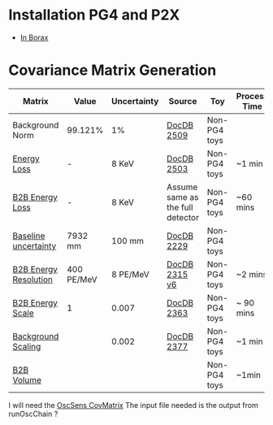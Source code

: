 # Installation PG4 and P2X
* [In Borax](install/borax.md)

# Covariance Matrix Generation

| Matrix | Value | Uncertainty | Source | Toy | Process Time |
| --- | --- | --- | --- | --- | --- |
| Background Norm | 99.121% | 1% | [DocDB 2509](https://docdb.wlab.yale.edu/prospect/ShowDocument?docid=2509)| Non-PG4 toys | |
| [Energy Loss](cov/EnergyLoss.md) | - | 8 KeV | [DocDB 2503](https://docdb.wlab.yale.edu/prospect/ShowDocument?docid=2503)| Non-PG4 toys | ~1 min |
| [B2B Energy Loss](cov/EnergyLossB2B.md) | - | 8 KeV | Assume same as the full detector | Non-PG4 toys | ~60 mins |
| [Baseline uncertainty](cov/BaselineUncertainty.md) | 7932 mm | 100 mm | [DocDB 2229](https://docdb.wlab.yale.edu/prospect/ShowDocument?docid=2229) | Non-PG4 toys | |
| [B2B Energy Resolution](cov/EnergyResolutionB2B.md) | 400 PE/MeV | 8 PE/MeV | [DocDB 2315 v6](https://docdb.wlab.yale.edu/prospect/ShowDocument?docid=2315)  | Non-PG4 toys | ~2 mins |
| [B2B Energy Scale ](cov/EnergyScaleB2B.md) | 1 | 0.007 | [DocDB 2363](https://docdb.wlab.yale.edu/prospect/docs/0023/002363/002/EScaleUpdate_05_31_18.pdf) | Non-PG4 toys | ~ 90 mins |
| [Background Scaling](cov/BackgroundScaling.md) | | 0.002 | [DocDB 2377](https://docdb.wlab.yale.edu/prospect/docs/0023/002377/002/bipo-analysis%281%29.pdf) | Non-PG4 toys | ~1 min |
| [B2B Volume](cov/VolumeB2B.md) | | | | Non-PG4 toys | ~1min |

I will need the [OscSens CovMatrix](https://github.com/PROSPECT-collaboration/OscSens_CovMatrix)
The input file needed is the output from runOscChain ?
